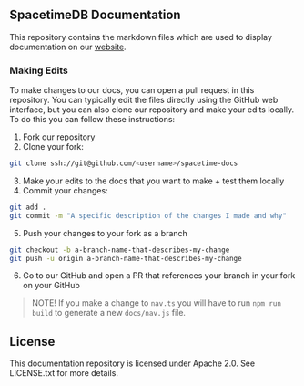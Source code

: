 ## SpacetimeDB Documentation

This repository contains the markdown files which are used to display documentation on our [website](https://spacetimedb.com/docs).

### Making Edits

To make changes to our docs, you can open a pull request in this repository. You can typically edit the files directly using the GitHub web interface, but you can also clone our repository and make your edits locally. To do this you can follow these instructions:

1. Fork our repository
2. Clone your fork:

```bash
git clone ssh://git@github.com/<username>/spacetime-docs
```

3. Make your edits to the docs that you want to make + test them locally
4. Commit your changes:

```bash
git add .
git commit -m "A specific description of the changes I made and why"
```
5. Push your changes to your fork as a branch

```bash
git checkout -b a-branch-name-that-describes-my-change
git push -u origin a-branch-name-that-describes-my-change
```

6. Go to our GitHub and open a PR that references your branch in your fork on your GitHub

> NOTE! If you make a change to `nav.ts` you will have to run `npm run build` to generate a new `docs/nav.js` file.

## License

This documentation repository is licensed under Apache 2.0. See LICENSE.txt for more details.
